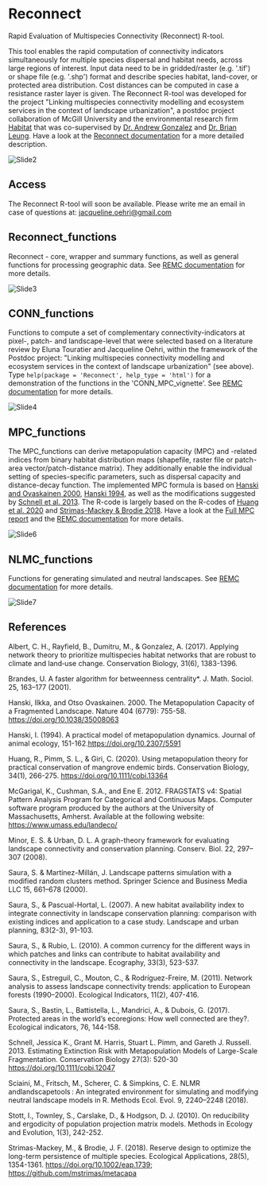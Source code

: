 # Reconnect
Rapid Evaluation of Multispecies Connectivity (Reconnect) R-tool.

This tool enables the rapid computation of connectivity indicators simultaneously for multiple species dispersal and habitat needs, across large regions of interest. Input data need to be in gridded/raster (e.g. '.tif') or shape file (e.g. '.shp') format and describe species habitat, land-cover, or protected area distribution. Cost distances can be computed in case a resistance raster layer is given.
The Reconnect R-tool was developed for the project "Linking multispecies connectivity modelling and ecosystem services in the context of landscape urbanization", a postdoc project collaboration of McGill University and the environmental research firm [Habitat](https://www.habitat-nature.com/) that was co-supervised by [Dr. Andrew Gonzalez](https://www.thegonzalezlab.org/) and [Dr. Brian Leung](https://leung-lab.github.io/leunglab/). Have a look at the [Reconnect documentation](https://github.com/oehrij/Reconnect/blob/main/doc/Reconnect_approach.pdf) for a more detailed description.

![Slide2](https://github.com/oehrij/Reconnect/assets/78751500/aff1c93e-cf18-4d70-8393-c9edc3354cf3)


## Access
The Reconnect R-tool will soon be available. Please write me an email in case of questions at: jacqueline.oehri@gmail.com


## Reconnect_functions
Reconnect - core, wrapper and summary functions, as well as general functions for processing geographic data. See [REMC documentation](https://github.com/oehrij/Reconnect/blob/main/doc/Reconnect_approach.pdf) for more details.

![Slide3](https://github.com/oehrij/Reconnect/assets/78751500/3745bdf7-de6c-4b7a-8b4f-4e149da0f675)


## CONN_functions
Functions to compute a set of complementary connectivity-indicators at pixel-, patch- and landscape-level that were selected based on a literature review by Eluna Touratier and Jacqueline Oehri, within the framework of the Postdoc project: "Linking multispecies connectivity modelling and ecosystem services in the context of landscape urbanization" (see above). Type ```help(package = 'Reconnect', help_type = 'html')``` for a demonstration of the functions in the 'CONN_MPC_vignette'. See [REMC documentation](https://github.com/oehrij/Reconnect/blob/main/doc/Reconnect_approach.pdf) for more details.

![Slide4](https://github.com/oehrij/Reconnect/assets/78751500/16dd39f4-f783-409a-92ae-284b2bfb5480)


## MPC_functions
The MPC_functions can derive metapopulation capacity (MPC) and -related indices from binary habitat distribution maps (shapefile, raster file or patch-area vector/patch-distance matrix). They additionally enable the individual setting of species-specific parameters, such as dispersal capacity and distance-decay function. 
The implemented MPC formula is based on [Hanski and Ovaskainen 2000](https://doi.org/10.1038/35008063), [Hanski 1994](151-162.https://doi.org/10.2307/5591), as well as the modifications suggested by [Schnell et al. 2013](https://doi.org/10.1111/cobi.12047). The R-code is largely based on the R-codes of [Huang et al. 2020](https://doi.org/10.1111/cobi.13364) and [Strimas-Mackey & Brodie 2018](https://doi.org/10.1002/eap.1739). Have a look at the [Full MPC report](https://oehrij.shinyapps.io/MPC_report/) and the [REMC documentation](https://github.com/oehrij/Reconnect/blob/main/doc/Reconnect_approach.pdf) for more details.

![Slide6](https://github.com/oehrij/Reconnect/assets/78751500/c2deca0f-f0bc-410f-81e3-094ceb80544d)


## NLMC_functions
Functions for generating simulated and neutral landscapes. See [REMC documentation](https://github.com/oehrij/Reconnect/blob/main/doc/Reconnect_approach.pdf) for more details.

![Slide7](https://github.com/oehrij/Reconnect/assets/78751500/91203fd8-d2e2-4348-9317-09056ccaa183)


## References
Albert, C. H., Rayfield, B., Dumitru, M., & Gonzalez, A. (2017). Applying network theory to prioritize multispecies habitat networks that are robust to climate and land‐use change. Conservation Biology, 31(6), 1383-1396.

Brandes, U. A faster algorithm for betweenness centrality*. J. Math. Sociol. 25, 163–177 (2001).

Hanski, Ilkka, and Otso Ovaskainen. 2000. The Metapopulation Capacity of a Fragmented Landscape. Nature 404 (6779): 755-58.  https://doi.org/10.1038/35008063

Hanski, I. (1994). A practical model of metapopulation dynamics. Journal of animal ecology, 151-162.https://doi.org/10.2307/5591

Huang, R., Pimm, S. L., & Giri, C. (2020). Using metapopulation theory for practical conservation of mangrove endemic birds. Conservation Biology, 34(1), 266-275. https://doi.org/10.1111/cobi.13364

McGarigal, K., Cushman, S.A., and Ene E. 2012. FRAGSTATS v4: Spatial Pattern Analysis Program for Categorical and Continuous Maps. Computer software program produced by the authors at the University of Massachusetts, Amherst. Available at the following website: https://www.umass.edu/landeco/

Minor, E. S. & Urban, D. L. A graph-theory framework for evaluating landscape connectivity and conservation planning. Conserv. Biol. 22, 297–307 (2008).

Saura, S. & Martínez-Millán, J. Landscape patterns simulation with a modified random clusters method. Springer Science and Business Media LLC 15, 661–678 (2000).

Saura, S., & Pascual-Hortal, L. (2007). A new habitat availability index to integrate connectivity in landscape conservation planning: comparison with existing indices and application to a case study. Landscape and urban planning, 83(2-3), 91-103.

Saura, S., & Rubio, L. (2010). A common currency for the different ways in which patches and links can contribute to habitat availability and connectivity in the landscape. Ecography, 33(3), 523-537.

Saura, S., Estreguil, C., Mouton, C., & Rodríguez-Freire, M. (2011). Network analysis to assess landscape connectivity trends: application to European forests (1990–2000). Ecological Indicators, 11(2), 407-416.

Saura, S., Bastin, L., Battistella, L., Mandrici, A., & Dubois, G. (2017). Protected areas in the world’s ecoregions: How well connected are they?. Ecological indicators, 76, 144-158.

Schnell, Jessica K., Grant M. Harris, Stuart L. Pimm, and Gareth J. Russell. 2013. Estimating Extinction Risk with Metapopulation Models of Large-Scale Fragmentation. Conservation Biology 27(3): 520-30  https://doi.org/10.1111/cobi.12047

Sciaini, M., Fritsch, M., Scherer, C. & Simpkins, C. E. NLMR andlandscapetools : An integrated environment for simulating and modifying neutral landscape models in R. Methods Ecol. Evol. 9, 2240–2248 (2018).

Stott, I., Townley, S., Carslake, D., & Hodgson, D. J. (2010). On reducibility and ergodicity of population projection matrix models. Methods in Ecology and Evolution, 1(3), 242-252.

Strimas-Mackey, M., & Brodie, J. F. (2018). Reserve design to optimize the long-term persistence of multiple species. Ecological Applications, 28(5), 1354-1361. https://doi.org/10.1002/eap.1739; https://github.com/mstrimas/metacapa  
